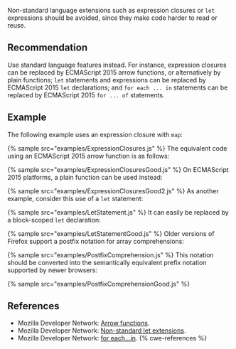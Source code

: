 Non-standard language extensions such as expression closures or `let` expressions should be avoided, since they make code harder to read or reuse.


## Recommendation
Use standard language features instead. For instance, expression closures can be replaced by ECMAScript 2015 arrow functions, or alternatively by plain functions; `let` statements and expressions can be replaced by ECMAScript 2015 `let` declarations; and `for each ... in` statements can be replaced by ECMAScript 2015 `for ... of` statements.


## Example
The following example uses an expression closure with `map`:

{% sample src="examples/ExpressionClosures.js" %}
The equivalent code using an ECMAScript 2015 arrow function is as follows:

{% sample src="examples/ExpressionClosuresGood.js" %}
On ECMAScript 2015 platforms, a plain function can be used instead:

{% sample src="examples/ExpressionClosuresGood2.js" %}
As another example, consider this use of a `let` statement:

{% sample src="examples/LetStatement.js" %}
It can easily be replaced by a block-scoped `let` declaration:

{% sample src="examples/LetStatementGood.js" %}
Older versions of Firefox support a postfix notation for array comprehensions:

{% sample src="examples/PostfixComprehension.js" %}
This notation should be converted into the semantically equivalent prefix notation supported by newer browsers:

{% sample src="examples/PostfixComprehensionGood.js" %}

## References
* Mozilla Developer Network: [Arrow functions](https://developer.mozilla.org/en-US/docs/Web/JavaScript/Reference/Functions/Arrow_functions).
* Mozilla Developer Network: [Non-standard let extensions](https://developer.mozilla.org/en-US/docs/Web/JavaScript/Reference/Statements/let#Non-standard_let_extensions).
* Mozilla Developer Network: [for each...in](https://developer.mozilla.org/en-US/docs/Web/JavaScript/Reference/Statements/for_each...in).
{% cwe-references %}
